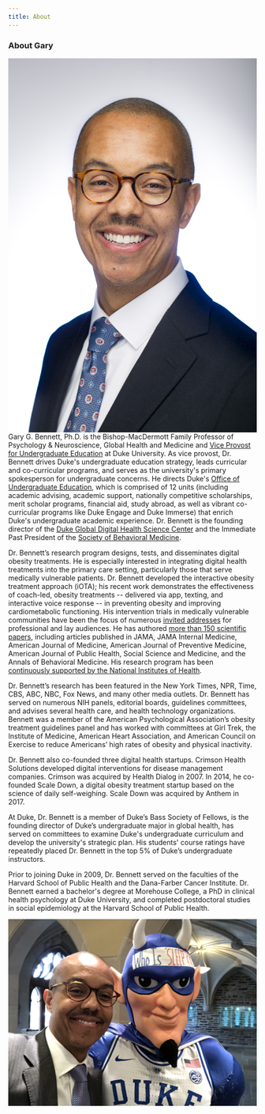 ```yaml
---
title: About
---
```

### About Gary
<img src="/images/051818_bennett001.jpg" alt="Image of Gary Bennett" align="left">
	
Gary G. Bennett, Ph.D. is the Bishop-MacDermott Family Professor of Psychology &amp; Neuroscience, Global Health and Medicine and [Vice Provost for Undergraduate Education](http://undergraduate.duke.edu) at Duke University. As vice provost, Dr. Bennett drives Duke's undergraduate education strategy, leads curricular and co-curricular programs, and serves as the university's primary spokesperson for undergraduate concerns.  He directs Duke's [Office of Undergraduate Education](http://undergraduate.duke.edu), which is comprised of 12 units (including academic advising, academic support, nationally  competitive scholarships, merit scholar programs,  financial aid, study abroad, as well as vibrant co-curricular programs like Duke Engage and Duke Immerse) that enrich Duke's undergraduate academic experience.   Dr. Bennett is the founding director of the [Duke Global Digital Health Science Center](http://www.dukedigitalhealth.org) and the Immediate Past President of the <a href="http://www.sbm.org" rel="nofollow">Society of Behavioral Medicine</a>.

Dr. Bennett’s research program designs, tests, and disseminates digital obesity treatments. He is especially interested in integrating digital health treatments into the primary care setting, particularly those that serve medically vulnerable patients. Dr. Bennett developed the interactive obesity treatment approach (iOTA);  his recent work demonstrates the effectiveness of coach-led,  obesity treatments -- delivered via app, texting, and interactive voice response -- in preventing obesity and improving cardiometabolic functioning. His  intervention trials in medically vulnerable communities
 have been the focus of numerous [invited addresses](http://drgarybennett.com//speaking/) for professional and lay audiences. He has authored [more than 150 scientific papers](https://www.ncbi.nlm.nih.gov/pubmed/?term=(Bennett+g%5BAU%5D)+AND+(duke+OR+harvard+OR+dana)), including articles published in JAMA, JAMA Internal Medicine, American Journal of Medicine, American Journal of Preventive Medicine, American Journal of Public Health, Social Science and Medicine, and the Annals of Behavioral Medicine. His research program has been [continuously supported by the National Institutes of Health](https://projectreporter.nih.gov/Reporter_Viewsh.cfm?sl=12E0C80D4B8AC4D47598B8961CAA4A01A2FFCEB861BF). 

Dr. Bennett’s research has been featured in the New York Times, NPR, Time, CBS, ABC, NBC, Fox News, and many other media outlets. Dr. Bennett has served on numerous NIH panels, editorial boards, guidelines committees, and advises several health care, and health technology organizations. Bennett was a member of the American Psychological Association’s obesity treatment guidelines panel and has worked with committees at Girl Trek, the Institute of Medicine, American Heart Association, and American Council on Exercise to reduce Americans’ high rates of obesity and physical inactivity. 

Dr. Bennett also co-founded three digital health startups. Crimson Health Solutions developed digital interventions for disease management companies. Crimson was acquired by Health Dialog in 2007. In 2014, he co-founded Scale Down, a digital obesity treatment startup based on the science of daily self-weighing. Scale Down was acquired by Anthem in 2017. 
	
At Duke, Dr. Bennett is a member of Duke’s Bass Society of Fellows, is the founding director of Duke’s undergraduate major in global health, has served on committees to examine Duke's undergraduate curriculum and develop the university's strategic plan. His students' course ratings have repeatedly placed Dr. Bennett in the top 5% of Duke’s undergraduate instructors.

Prior to joining Duke in 2009, Dr. Bennett served on the faculties of the Harvard School of Public Health and the Dana-Farber Cancer Institute. Dr. Bennett earned a bachelor's degree at Morehouse College, a PhD in clinical health psychology at Duke University, and completed postdoctoral studies in social epidemiology at the Harvard School of Public Health.

<img src="/images/IMG_0551.jpeg" alt=" " style="max-width:100%;">
